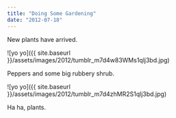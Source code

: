 ```yaml
---
title: "Doing Some Gardening"
date: "2012-07-18"
---
```


New plants have arrived.

![yo yo]({{ site.baseurl }}/assets/images/2012/tumblr_m7d4w83WMs1qlj3bd.jpg)

Peppers and some big rubbery shrub.

![yo yo]({{ site.baseurl }}/assets/images/2012/tumblr_m7d4zhMR2S1qlj3bd.jpg)

Ha ha, plants.
